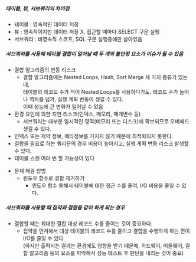 ##### 테이블, 뷰, 서브쿼리의 차이점
+ 테이블 : 영속적인 데이터 저장
+ 뷰 : 영속적이지만 데이터 저장 X, 접근할 때마다 SELECT 구문 실행
+ 서브쿼리 : 비영속적 스코프, SQL 구문 실행중에만 살아있음

##### 서브쿼리를 사용해 테이블 결합이 일어날 때 두 개의 불안정 요소가 이슈가 될 수 있음
+ 결합 알고리즘의 변동 리스크
  - 결합 알고리즘에는 Nested Loops, Hash, Sort Merge 세 가지 종류가 있는데,  
  테이블의 레코드 수가 적어 Nested Loops를 사용하다가도, 레코드 수가 늘어나 역치를 넘겨, 실행 계획 변동이 생길 수 있다.  
  이때 성능에 큰 변화가 일어날 수 있음
+ 환경 요인에 의한 지연 리스크(인덱스, 메모리, 매개변수 등)
  * 서브쿼리는 대부분 일시적인 영역(메모리 또는 디스크)에 확보되므로 오버헤드 생길 수 있다.
+ 인덱스 또는 제약 정보, 메타정보를 가지지 않기 때문에 최적화되지 못한다.
+ 결합을 필요로 하는 쿼리문의 경우 비용이 높아지고, 실행 계획 변동 리스크 발생할 수 있다.
+ 테이블 스캔 여러 번 할 가능성이 있다

* 문제 해결 방법
  + 윈도우 함수로 결합 제거하기 
    - 윈도우 함수 통해서 테이블에 대한 접근 수를 줄여, I/O 비용을 줄일 수 있다.
    
##### 서브쿼리를 사용할 때 집약과 결합을 같이 하게 되는 경우
 - 결합할 때는 최대한 결합 대상 레코드 수를 줄이는 것이 중요하다.
   + 집약을 먼저해서 대상 테이블의 레코드 수를 줄이고 결합을 수행하게 하는 편이 I/O를 줄일 수 있다.  
   (하지만 출력되는 결과는 환경에도 영향을 받기 때문에, 하드웨어, 미들웨어, 결합 알고리즘 등의 요소를 파악해서 성능 테스트 후 판단을 내리는 것이 중요)

